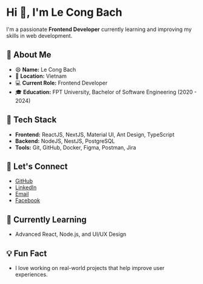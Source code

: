 # Hi 👋, I'm Le Cong Bach

I'm a passionate **Frontend Developer** currently learning and improving my skills in web development.

## 🚀 About Me

- 😄 **Name:** Le Cong Bach
- 📍 **Location:** Vietnam
- 💻 **Current Role:** Frontend Developer
- 🎓 **Education:** FPT University, Bachelor of Software Engineering (2020 - 2024)

## 🔧 Tech Stack

- **Frontend:** ReactJS, NextJS, Material UI, Ant Design, TypeScript
- **Backend:** NodeJS, NestJS, PostgreSQL
- **Tools:** Git, GitHub, Docker, Figma, Postman, Jira

## 👯 Let's Connect

- [GitHub](https://github.com/BachLe27)
- [LinkedIn](https://www.linkedin.com/in/bachle27/)
- [Email](mailto:bach.lecong02@gmail.com)
- [Facebook](https://fb.com/lecongbach27)

## 🌱 Currently Learning

- Advanced React, Node.js, and UI/UX Design

## 💡 Fun Fact

- I love working on real-world projects that help improve user experiences.
